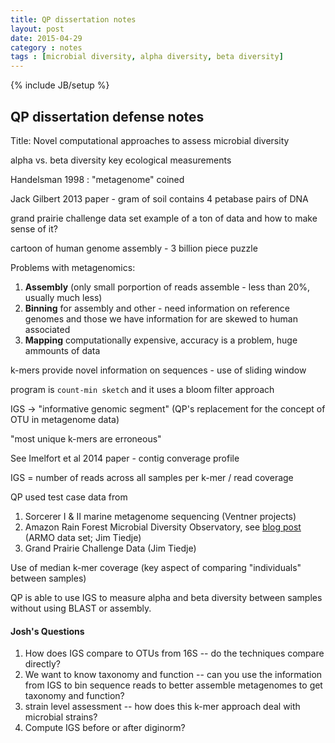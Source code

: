 ```yaml
---
title: QP dissertation notes
layout: post
date: 2015-04-29
category : notes
tags : [microbial diversity, alpha diversity, beta diversity]
---
```

{% include JB/setup %}

## QP dissertation defense notes

Title: Novel computational approaches to assess microbial diversity

alpha vs. beta diversity key ecological measurements

Handelsman 1998 : "metagenome" coined

Jack Gilbert 2013 paper - gram of soil contains 4 petabase pairs of DNA

grand prairie challenge data set example of a ton of data and how to make sense of it?

cartoon of human genome assembly - 3 billion piece puzzle

Problems with metagenomics:
  1. **Assembly** (only small porportion of reads assemble - less than 20%, usually much less)
  2. **Binning** for assembly and other - need information on reference genomes and those we have information for are skewed to human associated
  3. **Mapping** computationally expensive, accuracy is a problem, huge ammounts of data

k-mers provide novel information on sequences - use of sliding window

program is `count-min sketch` and it uses a bloom filter approach

IGS -> "informative genomic segment" (QP's replacement for the concept of OTU in metagenome data)

"most unique k-mers are erroneous"

See Imelfort et al 2014 paper - contig converage profile

IGS = number of reads across all samples per k-mer / read coverage

QP used test case data from
  1. Sorcerer I & II marine metagenome sequencing (Ventner projects)
  2. Amazon Rain Forest Microbial Diversity Observatory, see [blog post](http://ivory.idyll.org/blog/jgr-assembling-the-amazon.html) (ARMO data set; Jim Tiedje)
  3. Grand Prairie Challenge Data (Jim Tiedje)

Use of median k-mer coverage (key aspect of comparing "individuals" between samples)

QP is able to use IGS to measure alpha and beta diversity between samples without using BLAST or assembly.

#### Josh's Questions

1. How does IGS compare to OTUs from 16S -- do the techniques compare directly?
2. We want to know taxonomy and function -- can you use the information from IGS to bin sequence reads to better assemble metagenomes to get taxonomy and function?
3. strain level assessment -- how does this k-mer approach deal with microbial strains?
4. Compute IGS before or after diginorm?
